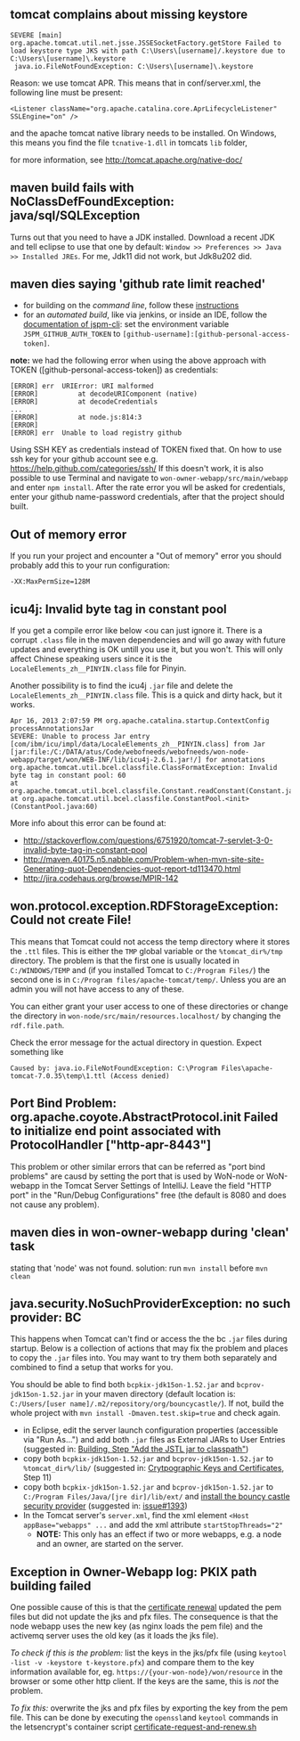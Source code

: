 ## tomcat complains about missing keystore
```
SEVERE [main] org.apache.tomcat.util.net.jsse.JSSESocketFactory.getStore Failed to load keystore type JKS with path C:\Users\[username]/.keystore due to C:\Users\[username]\.keystore
 java.io.FileNotFoundException: C:\Users\[username]\.keystore
```
Reason: we use tomcat APR. This means that in conf/server.xml, the following line must be present:
```
<Listener className="org.apache.catalina.core.AprLifecycleListener" SSLEngine="on" />
```
and the apache tomcat native library needs to be installed. On Windows, this means you find the file `tcnative-1.dll` in tomcats `lib` folder,

for more information, see http://tomcat.apache.org/native-doc/

## maven build fails with NoClassDefFoundException: java/sql/SQLException
Turns out that you need to have a JDK installed. Download a recent JDK and tell eclipse to use that one by default: 
`Window >> Preferences >> Java >> Installed JREs`. For me, Jdk11 did not work, but Jdk8u202 did.

## maven dies saying 'github rate limit reached'
* for building on the *command line*, follow these [instructions](http://stackoverflow.com/questions/30995040/jspm-saying-github-rate-limit-reached-how-to-fix)
* for an *automated build*, like via jenkins, or inside an IDE, follow the [documentation of jspm-cli](https://github.com/jspm/jspm-cli/blob/master/docs/registries.md): set the environment variable `JSPM_GITHUB_AUTH_TOKEN` to `[github-username]:[github-personal-access-token]`.

**note:** we had the following error when using the above approach with TOKEN ([github-personal-access-token]) as credentials:
```
[ERROR] err  URIError: URI malformed
[ERROR]          at decodeURIComponent (native)
[ERROR]          at decodeCredentials
...
[ERROR]          at node.js:814:3
[ERROR]
[ERROR] err  Unable to load registry github
```
Using SSH KEY as credentials instead of TOKEN fixed that. On how to use ssh key for your github account see e.g. https://help.github.com/categories/ssh/ If this doesn't work, it is also possible to use Terminal and navigate to `won-owner-webapp/src/main/webapp` and enter `npm install`. After the rate error you wll be asked for credentials, enter your github name-password credentials, after that the project should built.


## Out of memory error

If you run your project and encounter a "Out of memory" error you should probably add this to your run configuration:

    -XX:MaxPermSize=128M

## icu4j: Invalid byte tag in constant pool

If you get a compile error like below <ou can just ignore it. There is a corrupt `.class` file in the maven dependencies and will go away with future updates and everything is OK untill you use it, but you won't. This will only affect Chinese speaking users since it is the `LocaleElements_zh__PINYIN.class` file for Pinyin.

Another possibility is to find the icu4j `.jar` file and delete the `LocaleElements_zh__PINYIN.class` file. This is a quick and dirty hack, but it works.

    Apr 16, 2013 2:07:59 PM org.apache.catalina.startup.ContextConfig processAnnotationsJar
    SEVERE: Unable to process Jar entry [com/ibm/icu/impl/data/LocaleElements_zh__PINYIN.class] from Jar [jar:file:/C:/DATA/atus/Code/webofneeds/webofneeds/won-node-webapp/target/won/WEB-INF/lib/icu4j-2.6.1.jar!/] for annotations
    org.apache.tomcat.util.bcel.classfile.ClassFormatException: Invalid byte tag in constant pool: 60
    at org.apache.tomcat.util.bcel.classfile.Constant.readConstant(Constant.java:133)
    at org.apache.tomcat.util.bcel.classfile.ConstantPool.<init>(ConstantPool.java:60)

More info about this error can be found at:
* http://stackoverflow.com/questions/6751920/tomcat-7-servlet-3-0-invalid-byte-tag-in-constant-pool
* http://maven.40175.n5.nabble.com/Problem-when-mvn-site-site-Generating-quot-Dependencies-quot-report-td113470.html
* http://jira.codehaus.org/browse/MPIR-142

## won.protocol.exception.RDFStorageException: Could not create File!

This means that Tomcat could not access the temp directory where it stores the `.ttl` files. This is either the `TMP` global variable or the `%tomcat_dir%/tmp` directory. The problem is that the first one is usually
located in `C:/WINDOWS/TEMP` and (if you installed Tomcat to `C:/Program Files/`) the second one is in `C:/Program files/apache-tomcat/temp/`. Unless you are an admin you will not have access to any of these.

You can either grant your user access to one of these directories or change the directory in `won-node/src/main/resources.localhost/` by changing the `rdf.file.path`.

Check the error message for the actual directory in question. Expect something like

    Caused by: java.io.FileNotFoundException: C:\Program Files\apache-tomcat-7.0.35\temp\1.ttl (Access denied)

## Port Bind Problem: org.apache.coyote.AbstractProtocol.init Failed to initialize end point associated with ProtocolHandler ["http-apr-8443"]

This problem or other similar errors that can be referred as "port bind problems" are causd by setting the port that is used by WoN-node or WoN-webapp in the Tomcat Server Settings of IntelliJ. Leave the field "HTTP port" in the "Run/Debug Configurations" free (the default is 8080 and does not cause any problem).

## maven dies in won-owner-webapp during 'clean' task
stating that 'node' was not found.
solution: run `mvn install` before `mvn clean`

## java.security.NoSuchProviderException: no such provider: BC

This happens when Tomcat can't find or access the the bc `.jar` files during startup. Below is a collection of actions that may fix the problem and places to copy the `.jar` files into. You may want to try them both separately and combined to find a setup that works for you.

You should be able to find both `bcpkix-jdk15on-1.52.jar` and `bcprov-jdk15on-1.52.jar` in your maven directory (default location is: `C:/Users/[user name]/.m2/repository/org/bouncycastle/`). If not, build the whole project with `mvn install -Dmaven.test.skip=true` and check again. 

* in Eclipse, edit the server launch configuration properties (accessible via "Run As...") and add both `.jar` files as External JARs to User Entries (suggested in: [Building, Step "Add the JSTL jar to classpath"](https://github.com/researchstudio-sat/webofneeds/blob/master/documentation/building.md#add-the-jstl-jar-to-classpath))
* copy both `bcpkix-jdk15on-1.52.jar` and `bcprov-jdk15on-1.52.jar` to `%tomcat_dir%/lib/` (suggested in: [Crytpographic Keys and Certificates](https://github.com/researchstudio-sat/webofneeds/blob/5dc0db3747c201a87d94621453b8b898a34e7fc4/documentation/installation-cryptographic-keys-and-certificates.md), Step 11)
* copy both `bcpkix-jdk15on-1.52.jar` and `bcprov-jdk15on-1.52.jar` to `C:/Program Files/Java/[jre dir]/lib/ext/` and [install the bouncy castle security provider](http://www.bouncycastle.org/wiki/display/JA1/Provider+Installation) (suggested in: [issue#1393](https://github.com/researchstudio-sat/webofneeds/issues/1393))
* In the Tomcat server's `server.xml`, find the xml element `<Host appBase="webapps" ...` and add the xml attribute `startStopThreads="2"`
    * **NOTE:** This only has an effect if two or more webapps, e.g. a node and an owner, are started on the server.
    
 ## Exception in Owner-Webapp log: PKIX path building failed 
 One possible cause of this is that the [certificate renewal](/documentation/letsencrypt#certificate-renewal) updated the pem files but did not update the jks and pfx files. The consequence is that the node webapp uses the new key (as nginx loads the pem file) and the activemq server uses the old key (as it loads the jks file). 

*To check if this is the problem:* list the keys in the jks/pfx file (using `keytool -list -v -keystore t-keystore.pfx`) and compare them to the key information available for, eg. `https://{your-won-node}/won/resource` in the browser or some other http client. If the keys are the same, this is *not* the problem.
 
*To fix this:* overwrite the jks and pfx files by exporting the key from the pem file. This can be done by executing the `openssl`and `keytool` commands in the letsencrypt's container script [certificate-request-and-renew.sh](/webofneeds/won-docker/image/letsencrypt/certificate-request-and-renew.sh)

